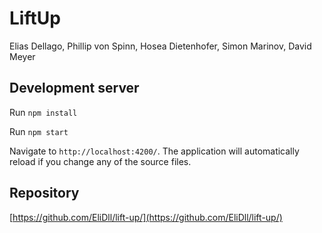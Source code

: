 # LiftUp

Elias Dellago, Phillip von Spinn, Hosea Dietenhofer, Simon Marinov, David Meyer

## Development server

Run `npm install`

Run `npm start`

Navigate to `http://localhost:4200/`. The application will automatically reload if you change any of the source files.

## Repository

[https://github.com/EliDll/lift-up/](https://github.com/EliDll/lift-up/)
